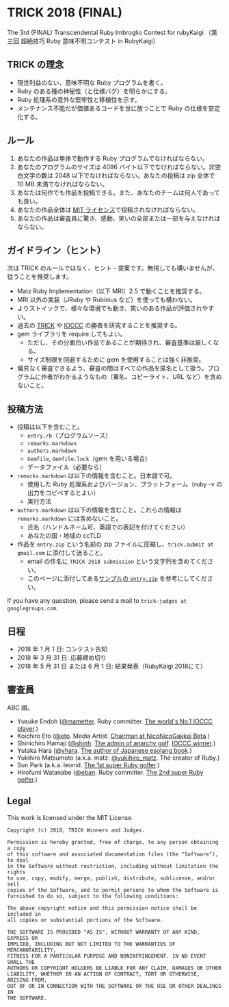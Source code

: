 # TRICK 2018 (FINAL)

The 3rd (FINAL) Transcendental Ruby Imbroglio Contest for rubyKaigi （第三回 超絶技巧 Ruby 意味不明コンテスト in RubyKaigi）


## TRICK の理念

* 現世利益のない、意味不明な Ruby プログラムを書く。
* Ruby のある種の神秘性（と仕様バグ）を明らかにする。
* Ruby 処理系の意外な堅牢性と移植性を示す。
* メンテナンス不能だが価値あるコードを世に放つことで Ruby の仕様を安定化する。


## ルール

1. あなたの作品は単体で動作する Ruby プログラムでなければならない。
1. あなたのプログラムのサイズは 4096 バイト以下でなければならない。非空白文字の数は 2048 以下でなければならない。あなたの投稿は zip 全体で 10 MB 未満でなければならない。
1. あなたは何作でも作品を投稿できる。また、あなたのチームは何人であっても良い。
1. あなたの作品全体は [MIT ライセンス](http://opensource.org/licenses/MIT)で投稿されなければならない。
1. あなたの作品は審査員に驚き、感動、笑いの全部または一部を与えなければならない。


## ガイドライン（ヒント）

次は TRICK のルールではなく、ヒント・提案です。無視しても構いませんが、従うことを推奨します。

* Matz Ruby Implementation（以下 MRI）2.5 で動くことを推奨する。
* MRI 以外の実装（JRuby や Rubinius など）を使っても構わない。
* よりストイックで、様々な環境でも動き、笑いのある作品が評価されやすい。
* 過去の [TRICK](https://github.com/tric/trick2013) や [IOCCC](http://ioccc.org) の勝者を研究することを推奨する。
* gem ライブラリを require してもよい。
  * ただし、その分面白い作品であることが期待され、審査基準は厳しくなる。
  * サイズ制限を回避するために gem を使用することは強く非推奨。
* 偏見なく審査できるよう、審査の間はすべての作品を匿名として扱う。プログラムに作者がわかるようなもの（署名、コピーライト、URL など）を含めないこと。


## 投稿方法

* 投稿は以下を含むこと。
  * `entry.rb`（プログラムソース）
  * `remarks.markdown`
  * `authors.markdown`
  * `Gemfile`, `Gemfile.lock`（gem を用いる場合）
  * データファイル（必要なら）
* `remarks.markdown` は以下の情報を含むこと。日本語で可。
  * 使用した Ruby 処理系およびバージョン、プラットフォーム（ruby -v の出力をコピペするとよい）
  * 実行方法
* `authors.markdown` は以下の情報を含むこと。これらの情報は `remarks.markdown` には含めないこと。
  * 氏名（ハンドルネーム可、英語での表記を付けてください）
  * あなたの国・地域の ccTLD
* 作品を `entry.zip` という名前の zip ファイルに圧縮し、`trick.submit at gmail.com` に添付して送ること。
  * email の件名に `TRICK 2018 submission` という文字列を含めてください。
  * このページに添付してある[サンプルの `entry.zip`](entry.zip) を参考にしてください。

If you have any question, please send a mail to `trick-judges at googlegroups.com`.


## 日程

* 2018 年 1 月 1 日: コンテスト告知
* 2018 年 3 月 31 日: 応募締め切り
* 2018 年 5 月 31 日 または 6 月 1 日: 結果発表（RubyKaigi 2018にて）


## 審査員

ABC 順。

* Yusuke Endoh ([@mametter][mametter]. Ruby committer. [The world's No.1 IOCCC player][ioccc_endoh].)
* Koichiro Eto ([@eto][eto]. Media Artist. [Chairman at NicoNicoGakkai Beta][niconicogakkai].)
* Shinichiro Hamaji ([@shinh][shinh]. [The admin of anarchy golf][golf]. [IOCCC winner][ioccc_shinh].)
* Yutaka Hara ([@yhara][yhara]. [The author of Japanese esolang book][esolangbook].)
* Yukihiro Matsumoto (a.k.a. matz. [@yukihiro_matz][yukihiro_matz]. The creator of Ruby.)
* Sun Park (a.k.a. leonid. [The 1st super Ruby golfer][golfers].)
* Hirofumi Watanabe ([@eban][eban]. Ruby committer. [The 2nd super Ruby golfer][golfers].)

[mametter]: https://twitter.com/mametter
[eto]: https://twitter.com/eto
[shinh]: https://twitter.com/shinh
[yhara]: https://twitter.com/yhara
[yukihiro_matz]: https://twitter.com/yukihiro_matz
[eban]: https://twitter.com/eban
[ioccc_endoh]: http://www.ioccc.org/winners.html#Yusuke_Endoh
[ioccc_shinh]: http://www.ioccc.org/winners.html#Shinichiro_Hamaji
[niconicogakkai]: http://niconicogakkai.jp/
[golf]: http://golf.shinh.org/
[esolangbook]: http://esolang-book.route477.net/
[golfers]: http://golf.shinh.org/u.rb?rb


## Legal

This work is licensed under the MIT License.

    Copyright (c) 2018, TRICK Winners and Judges.
    
    Permission is hereby granted, free of charge, to any person obtaining a copy
    of this software and associated documentation files (the "Software"), to deal
    in the Software without restriction, including without limitation the rights
    to use, copy, modify, merge, publish, distribute, sublicense, and/or sell
    copies of the Software, and to permit persons to whom the Software is
    furnished to do so, subject to the following conditions:
    
    The above copyright notice and this permission notice shall be included in
    all copies or substantial portions of the Software.
    
    THE SOFTWARE IS PROVIDED "AS IS", WITHOUT WARRANTY OF ANY KIND, EXPRESS OR
    IMPLIED, INCLUDING BUT NOT LIMITED TO THE WARRANTIES OF MERCHANTABILITY,
    FITNESS FOR A PARTICULAR PURPOSE AND NONINFRINGEMENT. IN NO EVENT SHALL THE
    AUTHORS OR COPYRIGHT HOLDERS BE LIABLE FOR ANY CLAIM, DAMAGES OR OTHER
    LIABILITY, WHETHER IN AN ACTION OF CONTRACT, TORT OR OTHERWISE, ARISING FROM,
    OUT OF OR IN CONNECTION WITH THE SOFTWARE OR THE USE OR OTHER DEALINGS IN
    THE SOFTWARE.
